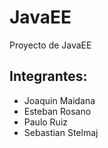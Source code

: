 # JavaEE
Proyecto de JavaEE

## Integrantes:
- Joaquin Maidana
- Esteban Rosano
- Paulo Ruiz
- Sebastian Stelmaj
